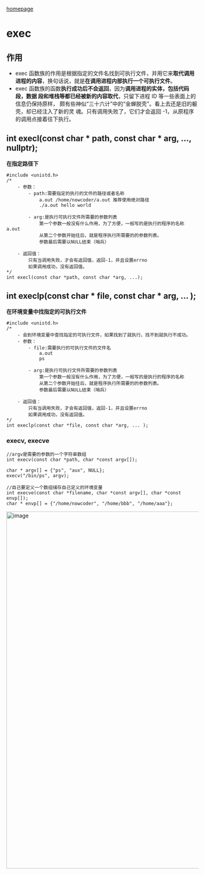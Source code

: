 [homepage](../index.md)
# exec
## 作用
- exec 函数族的作用是根据指定的文件名找到可执行文件，并用它来**取代调用进程的内容**，换句话说，就是**在调用进程内部执行一个可执行文件**。
- exec 函数族的函数**执行成功后不会返回**，因为**调用进程的实体，包括代码段，数据 段和堆栈等都已经被新的内容取代**，只留下进程 ID 等一些表面上的信息仍保持原样， 颇有些神似“三十六计”中的“金蝉脱壳”。看上去还是旧的躯壳，却已经注入了新的灵 魂。只有调用失败了，它们才会返回 -1，从原程序的调用点接着往下执行。

## int execl(const char * path, const char * arg, ..., nullptr);
**在指定路径下**
```
#include <unistd.h>
/*  
	- 参数：
		- path:需要指定的执行的文件的路径或者名称
			a.out /home/nowcoder/a.out 推荐使用绝对路径
			./a.out hello world

		- arg:是执行可执行文件所需要的参数列表
			第一个参数一般没有什么作用，为了方便，一般写的是执行的程序的名称 a.out
			从第二个参数开始往后，就是程序执行所需要的的参数列表。
			参数最后需要以NULL结束（哨兵）

	- 返回值：
		只有当调用失败，才会有返回值，返回-1，并且设置errno
		如果调用成功，没有返回值。
*/
int execl(const char *path, const char *arg, ...);
```

## int execlp(const char * file, const char * arg, ... );
**在环境变量中找指定的可执行文件**

```
#include <unistd.h>
/*  
	- 会到环境变量中查找指定的可执行文件，如果找到了就执行，找不到就执行不成功。
	- 参数：
		- file:需要执行的可执行文件的文件名
			a.out
			ps

		- arg:是执行可执行文件所需要的参数列表
			第一个参数一般没有什么作用，为了方便，一般写的是执行的程序的名称
			从第二个参数开始往后，就是程序执行所需要的的参数列表。
			参数最后需要以NULL结束（哨兵）

	- 返回值：
		只有当调用失败，才会有返回值，返回-1，并且设置errno
		如果调用成功，没有返回值。
*/
int execlp(const char *file, const char *arg, ... );
```

### execv, execve
```
//argv是需要的参数的一个字符串数组
int execv(const char *path, char *const argv[]);

char * argv[] = {"ps", "aux", NULL};
execv("/bin/ps", argv);

//自己要定义一个数组储存自己定义的环境变量
int execve(const char *filename, char *const argv[], char *const envp[]);
char * envp[] = {"/home/nowcoder", "/home/bbb", "/home/aaa"};

```

<img width="936" alt="image" src="https://user-images.githubusercontent.com/41602569/156770161-9fe20255-ff88-4609-ae85-1978d75dc8bc.png">
